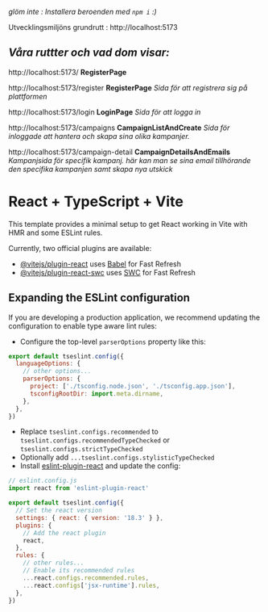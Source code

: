 
*glöm inte : Installera beroenden med `npm i` :)*

Utvecklingsmiljöns grundrutt : http://localhost:5173

## *Våra ruttter och vad dom visar:*

http://localhost:5173/
**RegisterPage**

http://localhost:5173/register
**RegisterPage**
*Sida för att registrera sig på plattformen*

http://localhost:5173/login
**LoginPage**
*Sida för att logga in* 

http://localhost:5173/campaigns
**CampaignListAndCreate**
*Sida för inloggade att hantera och skapa sina olika kampanjer.*

http://localhost:5173/campaign-detail
**CampaignDetailsAndEmails**
*Kampanjsida för specifik kampanj. här kan man se sina email tillhörande den specifika kampanjen samt skapa nya utskick*


# React + TypeScript + Vite

This template provides a minimal setup to get React working in Vite with HMR and some ESLint rules.

Currently, two official plugins are available:

- [@vitejs/plugin-react](https://github.com/vitejs/vite-plugin-react/blob/main/packages/plugin-react/README.md) uses [Babel](https://babeljs.io/) for Fast Refresh
- [@vitejs/plugin-react-swc](https://github.com/vitejs/vite-plugin-react-swc) uses [SWC](https://swc.rs/) for Fast Refresh

## Expanding the ESLint configuration

If you are developing a production application, we recommend updating the configuration to enable type aware lint rules:

- Configure the top-level `parserOptions` property like this:

```js
export default tseslint.config({
  languageOptions: {
    // other options...
    parserOptions: {
      project: ['./tsconfig.node.json', './tsconfig.app.json'],
      tsconfigRootDir: import.meta.dirname,
    },
  },
})
```

- Replace `tseslint.configs.recommended` to `tseslint.configs.recommendedTypeChecked` or `tseslint.configs.strictTypeChecked`
- Optionally add `...tseslint.configs.stylisticTypeChecked`
- Install [eslint-plugin-react](https://github.com/jsx-eslint/eslint-plugin-react) and update the config:

```js
// eslint.config.js
import react from 'eslint-plugin-react'

export default tseslint.config({
  // Set the react version
  settings: { react: { version: '18.3' } },
  plugins: {
    // Add the react plugin
    react,
  },
  rules: {
    // other rules...
    // Enable its recommended rules
    ...react.configs.recommended.rules,
    ...react.configs['jsx-runtime'].rules,
  },
})
```
